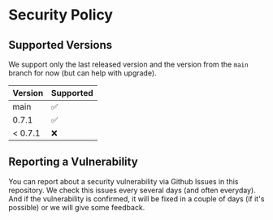 # Security Policy

## Supported Versions

We support only the last released version and the version from the `main` branch for now (but can help with upgrade).

| Version | Supported          |
|---------| ------------------ |
| main    | :white_check_mark: |
| 0.7.1   | :white_check_mark: |
| < 0.7.1 | :x:                |

## Reporting a Vulnerability

You can report about a security vulnerability via Github Issues in this repository.
We check this issues every several days (and often everyday).
And if the vulnerability is confirmed, it will be fixed in a couple of days (if it's possible) or we will give some feedback.
